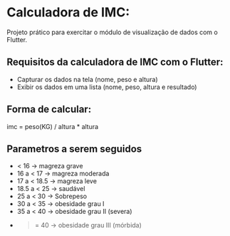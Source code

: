 # Calculadora de IMC:
Projeto prático para exercitar o módulo de visualização de dados com o Flutter.

## Requisitos da calculadora de IMC com o Flutter:

- Capturar os dados na tela (nome, peso e altura)
- Exibir os dados em uma lista (nome, peso, altura e resultado)


## Forma de calcular:
imc = peso(KG) / altura * altura


## Parametros a serem seguidos

- < 16 -> magreza grave
- 16 a < 17 -> magreza moderada
- 17 a < 18.5 -> magreza leve
- 18.5 a < 25 -> saudável
- 25 a < 30 -> Sobrepeso
- 30 a < 35 -> obesidade grau I
- 35 a < 40 -> obesidade grau II (severa)
- >= 40 -> obesidade grau III (mórbida)


